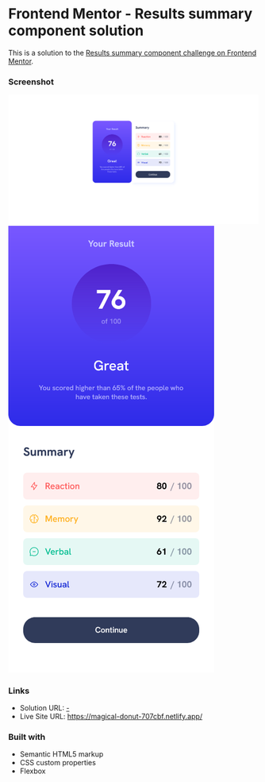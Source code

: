 # Frontend Mentor - Results summary component solution

This is a solution to the [Results summary component challenge on Frontend Mentor](https://www.frontendmentor.io/challenges/results-summary-component-CE_K6s0maV).

### Screenshot
![](./screenshot.png)
![](./mobile-screenshot.png)


### Links

- Solution URL: [-](https://www.frontendmentor.io/solutions/results-summary-component-using-css-flexbox-y2_QSrxIDY)
- Live Site URL: https://magical-donut-707cbf.netlify.app/

### Built with

- Semantic HTML5 markup
- CSS custom properties
- Flexbox
